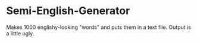 # Semi-English-Generator
Makes 1000 englishy-looking "words" and puts them in a text file. Output is a little ugly. 
